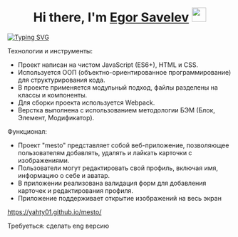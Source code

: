 <h1 align="center">Hi there, I'm <a href="https://daniilshat.ru/" target="_blank">Egor Savelev</a> 
<img src="https://github.com/blackcater/blackcater/raw/main/images/Hi.gif" height="32"/></h1>

<a href="https://git.io/typing-svg"><img src="https://readme-typing-svg.herokuapp.com?font=Fira+Code&pause=1000&width=435&lines=%D0%AD%D1%82%D0%BE+%D0%BF%D1%80%D0%BE%D0%B5%D0%BA%D1%82+Mesto)++" alt="Typing SVG" /></a>

Технологии и инструменты:
<ul>
<li>Проект написан на чистом JavaScript (ES6+), HTML и CSS.</li>
<li>Используется ООП (объектно-ориентированное программирование) для структурирования кода.</li>
<li>В проекте применяется модульный подход, файлы разделены на классы и компоненты.</li>
<li>Для сборки проекта используется Webpack.</li>
<li>Верстка выполнена с использованием методологии БЭМ (Блок, Элемент, Модификатор).</li>
</ul>

Функционал:
<ul>
<li>Проект "mesto" представляет собой веб-приложение, позволяющее пользователям добавлять, удалять и лайкать карточки с изображениями.</li>
<li>Пользователи могут редактировать свой профиль, включая имя, информацию о себе и аватар.</li>
<li>В приложении реализована валидация форм для добавления карточек и редактирования профиля.</li>
<li>Приложение поддерживает открытие изображений на весь экран</li>
</ul>

https://yahty01.github.io/mesto/

Требуеться: сделать eng версию 
